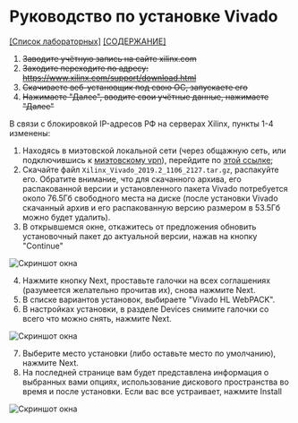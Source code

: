 # Руководство по установке Vivado

[\[Список лабораторных\]](../../README.md) [\[СОДЕРЖАНИЕ\]](../../../README.md)

1)	~~Заводите учётную запись на сайте xilinx.com~~
2)	~~Заходите переходите по адресу: https://www.xilinx.com/support/download.html~~
3)	~~Скачиваете веб-установщик под свою ОС, запускаете его~~
4)	~~Нажимаете "Далее", вводите свои учётные данные, нажимаете "Далее"~~

В связи с блокировкой IP-адресов РФ на серверах Xilinx, пункты 1-4 изменены:
1. Находясь в миэтовской локальной сети (через общажную сеть, или подключившись к [миэтовскому vpn](https://vpn.miet.ru/)), перейдите по [этой ссылке](https://nextcloud.borisblade.ru/s/g4YfWoimpYWH6fS);
2. Скачайте файл `Xilinx_Vivado_2019.2_1106_2127.tar.gz`, распакуйте его. Обратите внимание, что для скачанного архива, его распакованной версии и установленного пакета Vivado потребуется около 76.5Гб свободного места на диске (после установки Vivado скачанный архив и его распакованную версию размером в 53.5Гб можно будет удалить).
3. В открывшемся окне, откажитесь от предложения обновить установочный пакет до актуальной версии, нажав на кнопку "Continue"

![Скриншот окна](../../../technical/Other/Pic/update_suggetion.png)

4. Нажмите кнопку Next, проставьте галочки на всех соглашениях (разумеется желательно прочитав их), снова нажмите Next.
5. В списке вариантов установок, выбираете "Vivado HL WebPACK".
6. В настройках установки, в разделе Devices снимите галочки со всего что можно снять, нажмите Next.

![Скриншот окна](../../../technical/Other/Pic/installation_customization.png)

7. Выберите место установки (либо оставьте место по умолчанию), нажмите Next.
8. На последней странице вам будет представлена информация о выбранных вами опциях, использование дискового пространства во время и после установки. Если вас все устраивает, нажмите Install

![Скриншот окна](../../../technical/Other/Pic/final_page.png)
